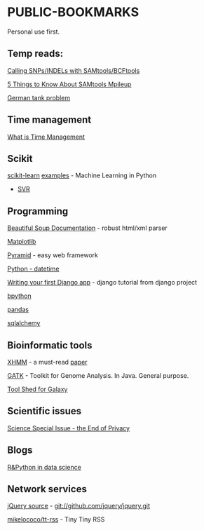 PUBLIC-BOOKMARKS
================
Personal use first.


## Temp reads:
[Calling SNPs/INDELs with SAMtools/BCFtools](http://samtools.sourceforge.net/mpileup.shtml)

[5 Things to Know About SAMtools Mpileup](http://massgenomics.org/2012/03/5-things-to-know-about-samtools-mpileup.html)

[German tank problem](http://en.wikipedia.org/wiki/German_tank_problem)


## Time management

[What is Time Management](http://wiki.mbalib.com/wiki/%E6%97%B6%E9%97%B4%E7%AE%A1%E7%90%86) 


## Scikit

[scikit-learn](http://scikit-learn.org/dev/user_guide.html) [examples](http://scikit-learn.org/dev/auto_examples/index.html) - Machine Learning in Python

- [SVR](http://scikit-learn.org/dev/modules/svm.html#regression)


## Programming

[Beautiful Soup Documentation](http://www.crummy.com/software/BeautifulSoup/bs4/doc/) - robust html/xml parser

[Matplotlib](http://matplotlib.org/users/pyplot_tutorial.html)

[Pyramid](http://www.pylonsproject.org/projects/pyramid) - easy web framework

[Python - datetime](https://docs.python.org/2/library/datetime.html)

[Writing your first Django app](https://docs.djangoproject.com/en/1.7/intro/tutorial01/) - django tutorial from django project

[bpython](http://docs.bpython-interpreter.org/)

[pandas](http://pandas.pydata.org/pandas-docs/dev/indexing.html)

[sqlalchemy](http://docs.sqlalchemy.org/en/rel_0_9/core/tutorial.html)

## Bioinformatic tools

[XHMM](http://atgu.mgh.harvard.edu/xhmm/tutorial.shtml) - a must-read
   [paper](http://www.sciencedirect.com/science/article/pii/S000292971200417X)

[GATK](https://www.broadinstitute.org/gatk/download/) - Toolkit for Genome Analysis. In Java. General purpose.

[Tool Shed for Galaxy](https://wiki.galaxyproject.org/ToolShed/Repository)


## Scientific issues

[Science Special Issue - the End of Privacy](http://www.sciencemag.org/content/347/6221.toc)


## Blogs

[R&Python in data science](http://xccds1977.blogspot.com/)


## Network services

[jQuery source](http://jquery.com/download/) - <git://github.com/jquery/jquery.git>

[mikelococo/tt-rss](https://github.com/mikelococo/tt-rss) - Tiny Tiny RSS

